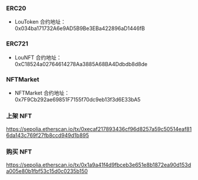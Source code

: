 ### ERC20
* LouToken 合约地址：0x034ba171732A6e9AD5B9Be3EBa422896aD1446fB

### ERC721
* LouNFT 合约地址：0xC18524a02764614278Aa3885A68BA4Ddbdb8d8de

### NFTMarket
* NFTMarket 合约地址：0x7F9Cb292ae69851F7155f70dc9eb13f3d6E33bA5

### 上架 NFT
https://sepolia.etherscan.io/tx/0xecaf217893436cf96d8257a59c50514eaf816da143c769f27fb8ccd949d1b895

### 购买 NFT
https://sepolia.etherscan.io/tx/0x1a9a41f4d9fbceb3e651e8b1872ea90d153da005e80b1fbf53c15d0c0235b150